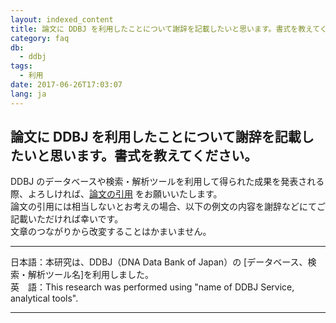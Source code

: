 ```yaml
---
layout: indexed_content
title: 論文に DDBJ を利用したことについて謝辞を記載したいと思います。書式を教えてください。
category: faq
db:
  - ddbj
tags: 
  - 利用
date: 2017-06-26T17:03:07
lang: ja
---
```


## 論文に DDBJ を利用したことについて謝辞を記載したいと思います。書式を教えてください。

<p>DDBJ のデータベースや検索・解析ツールを利用して得られた成果を発表される際、よろしければ、<a href="/faq/ja/ddbj-cited-article.html">論文の引用</a> をお願いいたします。<br>論文の引用には相当しないとお考えの場合、以下の例文の内容を謝辞などにてご記載いただければ幸いです。<br>文章のつながりから改変することはかまいません。</p>
<hr>
<p>日本語：本研究は、DDBJ（DNA Data Bank of Japan）の [データベース、検索・解析ツール名]を利用しました。<br>英　語：This research was performed using "name of DDBJ Service, analytical tools".</p>
<hr>
